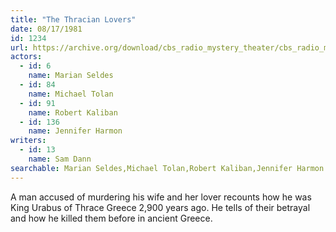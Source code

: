 ```yaml
---
title: "The Thracian Lovers"
date: 08/17/1981
id: 1234
url: https://archive.org/download/cbs_radio_mystery_theater/cbs_radio_mystery_theater-1201-1250.zip/cbs_radio_mystery_theater-1201-1250%2Fcbsrmt_1234_the_thracian_lovers.mp3
actors:  
  - id: 6
    name: Marian Seldes  
  - id: 84
    name: Michael Tolan  
  - id: 91
    name: Robert Kaliban  
  - id: 136
    name: Jennifer Harmon
writers:  
  - id: 13
    name: Sam Dann
searchable: Marian Seldes,Michael Tolan,Robert Kaliban,Jennifer Harmon Sam Dann
---
```

A man accused of murdering his wife and her lover recounts how he was King Urabus of Thrace Greece 2,900 years ago. He tells of their betrayal and how he killed them before in ancient Greece.
